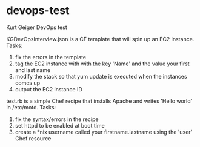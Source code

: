 # devops-test

Kurt Geiger DevOps test

KGDevOpsInterview.json is a CF template that will spin up an EC2 instance. Tasks:

1) fix the errors in the template
2) tag the EC2 instance with with the key 'Name' and the value your first and last name
3) modify the stack so that yum update is executed when the instances comes up
4) output the EC2 instance ID

test.rb is a simple Chef recipe that installs Apache and writes 'Hello world' in /etc/motd. Tasks:

1) fix the syntax/errors in the recipe
2) set httpd to be enabled at boot time
3) create a *nix username called your firstname.lastname using the 'user' Chef resource
